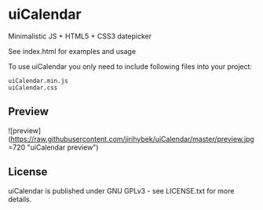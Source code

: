 # uiCalendar
Minimalistic JS + HTML5 + CSS3 datepicker

See index.html for examples and usage

To use uiCalendar you only need to include following files into your project:
```
uiCalendar.min.js
uiCalendar.css
```

## Preview
![preview](https://raw.githubusercontent.com/jirihybek/uiCalendar/master/preview.jpg =720 "uiCalendar preview")

## License
uiCalendar is published under GNU GPLv3 - see LICENSE.txt for more details.